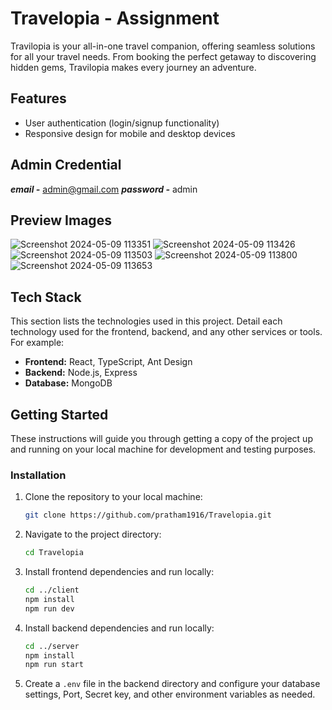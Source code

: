 # Travelopia - Assignment
Travilopia is your all-in-one travel companion, offering seamless solutions for all your travel needs. From booking the perfect getaway to discovering hidden gems, Travilopia makes every journey an adventure.

## Features
- User authentication (login/signup functionality)
- Responsive design for mobile and desktop devices

## Admin Credential

***email -*** admin@gmail.com
***password -*** admin

## Preview Images
![Screenshot 2024-05-09 113351](https://github.com/pratham1916/Travelopia/assets/120631770/ab0f6ad5-9107-4108-a36e-4a9b0a48fc5b)
![Screenshot 2024-05-09 113426](https://github.com/pratham1916/Travelopia/assets/120631770/c1c71b9b-d82c-4134-b7ef-ce53f6561752)
![Screenshot 2024-05-09 113503](https://github.com/pratham1916/Travelopia/assets/120631770/94d055a8-ba6e-4cf1-b543-b28404f51080)
![Screenshot 2024-05-09 113800](https://github.com/pratham1916/Travelopia/assets/120631770/9bd96387-56ac-4318-bb63-16539be95a25)
![Screenshot 2024-05-09 113653](https://github.com/pratham1916/Travelopia/assets/120631770/c077fe68-6889-46f5-ba75-bdb8380a69e9)


## Tech Stack
This section lists the technologies used in this project. Detail each technology used for the frontend, backend, and any other services or tools. For example:

- **Frontend:** React, TypeScript, Ant Design
- **Backend:** Node.js, Express
- **Database:** MongoDB
  
## Getting Started
These instructions will guide you through getting a copy of the project up and running on your local machine for development and testing purposes.

### Installation

1. Clone the repository to your local machine:
    ```bash
    git clone https://github.com/pratham1916/Travelopia.git
    ```

2. Navigate to the project directory:
    ```bash
    cd Travelopia
    ```

3. Install frontend dependencies and run locally:
    ```bash
    cd ../client
    npm install
    npm run dev
    ```

4. Install backend dependencies and run locally:
    ```bash
    cd ../server
    npm install
    npm run start
    ```

5. Create a `.env` file in the backend directory and configure your database settings, Port, Secret key, and other environment variables as needed.
